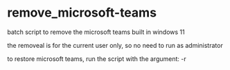 # remove_microsoft-teams

batch script to remove the microsoft teams built in windows 11

the removeal is for the current user only, so no need to run as administrator

to restore microsoft teams, run the script with the argument: -r
